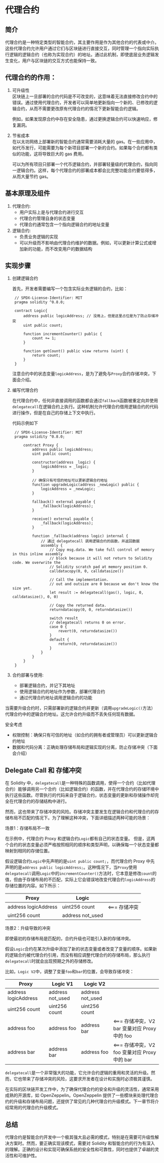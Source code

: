 # 代理合约

## 简介

代理合约是一种特定类型的智能合约，其主要作用是作为其他合约的代表或中介。这些代理合约允许用户通过它们与区块链进行直接交互，同时管理一个指向实际执行逻辑的逻辑合约（也称为实现合约）的地址。通过此机制，即使底层业务逻辑发生变化，用户与区块链的交互方式也能保持一致。


## 代理合约的作用：

1. 可升级性  
    区块链上一旦部署的合约代码是不可改变的，这意味着无法直接修改合约中的错误。通过使用代理合约，开发者可以简单地更新指向一个新的、已修改的逻辑合约，从而不需要更改原有代理合约的情况下更新智能合约逻辑。

    例如，如果发现原合约中存在安全隐患，通过更换逻辑合约可以快速响应，修复漏洞。
2. 节省成本  
    在以太坊网络上部署新的智能合约通常需要消耗大量的 gas。在一些应用中，如代币发行，可能需要为每个新项目部署一个新的合约。如果每个合约都有类似的功能，这将导致巨大的 gas 费用。

    可以为所有项目只部署一个代币逻辑合约，并部署轻量级的代理合约，指向同一逻辑合约。这样，每个代理合约的部署成本都会比完整功能合约要低得多，从而大量节约 gas。

## 基本原理及组件

1. 代理合约:
	- 用户实际上是与代理合约进行交互
	- 代理合约管理自身的状态变量
	- 代理合约通常包含一个指向逻辑合约的地址变量
2. 逻辑合约:
	- 负责业务逻辑的实现
	- 可以升级而不影响由代理合约维护的数据。例如，可以更新计算公式或增加新的功能，而不改变用户的数据结构

## 实现步骤

1. 创建逻辑合约

    首先，开发者需要编写一个包含实际业务逻辑的合约，比如：

   ```
    // SPDX-License-Identifier: MIT
    pragma solidity ^0.8.0;

    contract Logic{
        address public logicAddress; // 没用上，但是这里占位是为了防止存储冲突
        uint public count;

        function incrementCounter() public {
            count += 1;
        }

        function getCount() public view returns (uint) {
            return count;
        }
    }
   ```
    注意合约中的状态变量`logicAddress`，是为了避免与`Proxy`合约存储冲突，下面会介绍。
2. 编写代理合约

    在代理合约中，任何非直接调用的函数都会通过`fallback`函数被重定向并使用`delegatecall`在逻辑合约上执行。这种机制允许代理合约借用逻辑合约的代码进行操作，但是在自己的存储上下文中执行。

    代码示例如下
   ```
    // SPDX-License-Identifier: MIT
    pragma solidity ^0.8.0;

        contract Proxy {
            address public logicAddress;
            uint public count;

            constructor(address _logic) {
                logicAddress = _logic;
            }

            // 确保只有可信的地址可以更新逻辑合约地址
            function upgradeLogic(address _newLogic) public {
                logicAddress = _newLogic;
            }

            fallback() external payable {
                _fallback(logicAddress);
            }

            receive() external payable {
                _fallback(logicAddress);
            }

            function _fallback(address logic) internal {
                // 通过 delegatecall 调用逻辑合约的函数，并返回数据
                assembly {
                    // Copy msg.data. We take full control of memory in this inline assembly
                    // block because it will not return to Solidity code. We overwrite the
                    // Solidity scratch pad at memory position 0.
                    calldatacopy(0, 0, calldatasize())

                    // Call the implementation.
                    // out and outsize are 0 because we don't know the size yet.
                    let result := delegatecall(gas(), logic, 0, calldatasize(), 0, 0)

                    // Copy the returned data.
                    returndatacopy(0, 0, returndatasize())

                    switch result
                    // delegatecall returns 0 on error.
                    case 0 {
                        revert(0, returndatasize())
                    }
                    default {
                        return(0, returndatasize())
                    }
                }
            }
        }
    }
   ```

3. 合约部署与使用:
	- 部署逻辑合约，并记下其地址
	- 使用逻辑合约的地址作为参数，部署代理合约
	- 通过代理合约地址调用逻辑合约的功能

当需要升级合约时，只需部署新的逻辑合约并更新（调用`upgradeLogic()`方法）代理合约中的逻辑合约地址。这允许合约升级而不丢失任何现有数据。


安全考虑

- 权限控制：确保只有可信的地址（如合约的拥有者或管理员）可以更新逻辑合约地址
- 数据和代码分离：正确处理存储布局和逻辑实现的分离，防止存储冲突（下面会介绍）


## Delegate Call 和 存储冲突 

在 Solidity 中，`delegatecall`是一种特殊的函数调用，使得一个合约（比如代理合约）能够调用另一个合约（比如逻辑合约）的函数，并在代理合约的存储环境中执行这些函数。尽管执行的代码来自于逻辑合约，状态变量的更新和存储操作却完全在代理合约的存储结构中进行。

然而，这也带来了存储冲突的风险。存储冲突主要发生在逻辑合约和代理合约的存储布局不匹配的情况下。为了理解这种冲突，下面详细描述两种可能的场景：

场景1：存储布局不一致

在示例中，代理合约 Proxy 和逻辑合约`Logic`都有自己的状态变量。 但是，这两个合约的状态变量必须严格按照相同的顺序和类型声明，以确保每一个状态变量都映射到相同的存储位置。

假设逻辑合约`Logic`中先声明的是`uint public count;`，而代理合约 Proxy 中先声明的是`address public logicAddress;`。这种情况下，当`Proxy`使用`delegatecall`调用`Logic`中的`incrementCounter()`方法时，它本意是修改`count`的值，但由于存储布局的不匹配，实际上它会错误地改变代理合约`logicAddress`的存储位置的内容。如下所示：

| Proxy                  | Logic                 |                     |
|  ----                  | ----                  | ----                |
| address logicAddress   | uint256 count         | <=== 存储冲突        |
| uint256 count          | address not_used      |                     |


场景2：升级导致的冲突

即使最初的存储布局是匹配的，合约升级也可能引入新的存储冲突。

假设`Logic`合约在某次升级中添加了新的状态变量或者改变了变量的顺序。如果新的逻辑合约被代理合约引用，而没有相应调整代理合约的存储布局，那么执行`delegatecall`时就会出现预期之外的存储修改。

比如，`Logic V2`中，调整了变量`foo`和`bar`的位置，会导致存储冲突：

| Proxy                  | Logic V1               | Logic V2             |                    |
|  ----                  |  ----                  | ----                 | ----               |
| address logicAddress   | address not_used       | address not_used     |                    |
| uint256 count          | uint256 count          | uint256 count        |                    |
| address foo            | address foo            | address bar          | <=== 存储冲突，V2 bar 变量对应 Proxy 中的 foo |
| address bar            | address bar            | address foo          | <=== 存储冲突，V2 foo 变量对应 Proxy 中的 bar |


`delegatecall`是一个非常强大的功能，它允许合约逻辑的重用和灵活的升级。然而，它也带来了存储冲突的风险，这要求开发者在设计和实施时必须极其谨慎。

在实际的区块链开发工作中，为了确保代理合约的安全和升级的灵活性，通常采用成熟的开源库，如 OpenZeppelin。OpenZeppelin 提供了一些模块来处理代理合约的升级和存储布局问题，还提供了常见的几种代理合约升级模式。下一章节将介绍常用的代理合约升级模式。


## 总结

代理合约是智能合约开发中一个极其强大且必需的模式，特别是在需要可升级性解决方案时。然而，要正确实现该模式，需要对 Solidity 和智能合约的行为有深入的理解。正确的设计和实现可确保系统的安全性和可靠性，同时也提供了卓越的灵活性和可维护性。